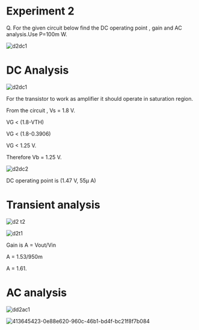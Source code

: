 # Experiment 2
Q. For the given circuit below find the DC operating point , gain and AC analysis.Use P=100m W.

![d2dc1](https://github.com/user-attachments/assets/3f261abd-339e-4f7e-a149-4adbe63c4417)

# DC Analysis

![d2dc1](https://github.com/user-attachments/assets/3f261abd-339e-4f7e-a149-4adbe63c4417)

For the transistor to work as amplifier it should operate in saturation region. 

From the circuit , Vs = 1.8 V.

VG < (1.8-VTH) 

VG < (1.8-0.3906) 

VG < 1.25 V.

Therefore Vb = 1.25 V.

![d2dc2](https://github.com/user-attachments/assets/3bb05d9a-8683-4c97-9598-78e15bc9d419)

DC operating point is (1.47 V, 55µ A)

# Transient analysis

![d2 t2](https://github.com/user-attachments/assets/f442237b-29c5-4b82-848d-9c1887a7331a)

![d2t1](https://github.com/user-attachments/assets/02b180ed-1e04-49b2-8616-b946722c3534)

Gain is A = Vout/Vin

A = 1.53/950m

A = 1.61.

# AC analysis

![dd2ac1](https://github.com/user-attachments/assets/128406c0-d186-48ea-870b-21cb48206e3a)

![413645423-0e88e620-960c-46b1-bd4f-bc21f8f7b084](https://github.com/user-attachments/assets/0b09c1c0-c7b9-4123-8668-a7e61f766cbc)
